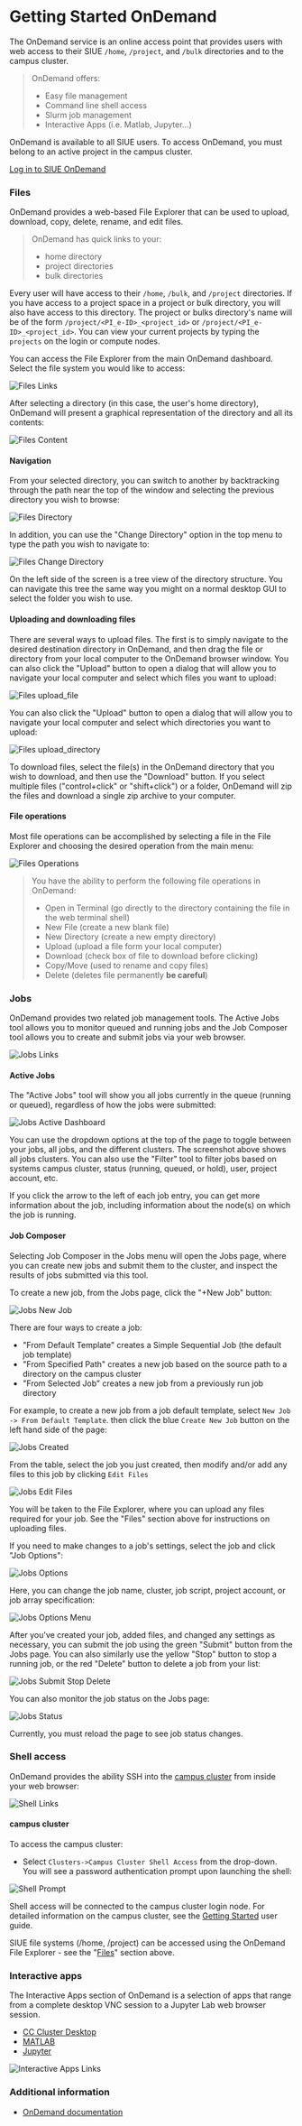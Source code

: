 # Getting Started OnDemand

The OnDemand service is an online access point that provides users with web access to their SIUE `/home`, `/project`, and `/bulk` directories and to the campus cluster.

> OnDemand offers:
> - Easy file management
> - Command line shell access
> - Slurm job management
> - Interactive Apps (i.e. Matlab, Jupyter...)

OnDemand is available to all SIUE users. To access OnDemand, you must belong to an active project in the campus cluster.

[Log in to SIUE OnDemand](https://ondemand.hpc.siue.edu)

### Files
OnDemand provides a web-based File Explorer that can be used to upload, download, copy, delete, rename, and edit files.

>OnDemand has quick links to your:
> - home directory
> - project directories
> - bulk directories

Every user will have access to their `/home`, `/bulk`, and `/project` directories. If you have access to a project space in a project or bulk directory, you will also have access to this directory. The project or bulks directory's name will be of the form `/project/<PI_e-ID>_<project_id>` or `/project/<PI_e-ID>_<project_id>`. You can view your current projects by typing the `projects` on the login or compute nodes.

You can access the File Explorer from the main OnDemand dashboard. Select the file system you would like to access:

![Files Links](_media/getting_started_ondemand/files_links.png)

After selecting a directory (in this case, the user's home directory), OnDemand will present a graphical representation of the directory and all its contents:

![Files Content](_media/getting_started_ondemand/files_content.png)

#### Navigation
From your selected directory, you can switch to another by backtracking through the path near the top of the window and selecting the previous directory you wish to browse:

![Files Directory](_media/getting_started_ondemand/files_directory.png)

In addition, you can use the "Change Directory" option in the top menu to type the path you wish to navigate to:

![Files Change Directory](_media/getting_started_ondemand/files_change_directory.png)

On the left side of the screen is a tree view of the directory structure. You can navigate this tree the same way you might on a normal desktop GUI to select the folder you wish to use.

#### Uploading and downloading files
There are several ways to upload files. The first is to simply navigate to the desired destination directory in OnDemand, and then drag the file or directory from your local computer to the OnDemand browser window. You can also click the "Upload" button to open a dialog that will allow you to navigate your local computer and select which files you want to upload:

![Files upload_file](_media/getting_started_ondemand/files_upload_file.png)

 You can also click the "Upload" button to open a dialog that will allow you to navigate your local computer and select which directories you want to upload:

![Files upload_directory](_media/getting_started_ondemand/files_upload_directory.png)

To download files, select the file(s) in the OnDemand directory that you wish to download, and then use the "Download" button. If you select multiple files ("control+click" or "shift+click") or a folder, OnDemand will zip the files and download a single zip archive to your computer.

#### File operations

Most file operations can be accomplished by selecting a file in the File Explorer and choosing the desired operation from the main menu:

![Files Operations](_media/getting_started_ondemand/files_operations.png)

> You have the ability to perform the following file operations in OnDemand:
>
> - Open in Terminal (go directly to the directory containing the file in the web terminal shell)
> - New File (create a new blank file)
> - New Directory (create a new empty directory)
> - Upload (upload a file form your local computer)
> - Download (check box of file to download before clicking)
> - Copy/Move (used to rename and copy files)
> - Delete (deletes file permanently **be careful**)

### Jobs
OnDemand provides two related job management tools. The Active Jobs tool allows you to monitor queued and running jobs and the Job Composer tool allows you to create and submit jobs via your web browser.

![Jobs Links](_media/getting_started_ondemand/jobs_links.png)

#### Active Jobs
The "Active Jobs" tool will show you all jobs currently in the queue (running or queued), regardless of how the jobs were submitted:

![Jobs Active Dashboard](_media/getting_started_ondemand/jobs_active_dashboard.png)

You can use the dropdown options at the top of the page to toggle between your jobs, all jobs, and the different clusters. The screenshot above shows all jobs clusters. You can also use the "Filter" tool to filter jobs based on systems campus cluster, status (running, queued, or hold), user, project account, etc.

If you click the arrow to the left of each job entry, you can get more information about the job, including information about the node(s) on which the job is running.

#### Job Composer
Selecting Job Composer in the Jobs menu will open the Jobs page, where you can create new jobs and submit them to the cluster, and inspect the results of jobs submitted via this tool.

To create a new job, from the Jobs page, click the "+New Job" button:

![Jobs New Job](_media/getting_started_ondemand/jobs_new_job.png)

There are four ways to create a job:

- "From Default Template" creates a Simple Sequential Job (the default job template)
- "From Specified Path" creates a new job based on the source path to a directory on the campus cluster
- "From Selected Job" creates a new job from a previously run job directory

For example, to create a new job from a job default template, select `New Job -> From Default Template`. then click the blue `Create New Job` button on the left hand side of the page:

![Jobs Created](_media/getting_started_ondemand/jobs_created.png)


From the table, select the job you just created, then modify and/or add any files to this job by clicking `Edit Files`

![Jobs Edit Files](_media/getting_started_ondemand/jobs_edit_files.png)

You will be taken to the File Explorer, where you can upload any files required for your job. See the "Files" section above for instructions on uploading files.

If you need to make changes to a job's settings, select the job and click "Job Options":

![Jobs Options](_media/getting_started_ondemand/jobs_options.png)

Here, you can change the job name, cluster, job script, project account, or job array specification:

![Jobs Options Menu](_media/getting_started_ondemand/jobs_options_menu.png)

After you've created your job, added files, and changed any settings as necessary, you can submit the job using the green "Submit" button from the Jobs page. You can also similarly use the yellow "Stop" button to stop a running job, or the red "Delete" button to delete a job from your list:

![Jobs Submit Stop Delete](_media/getting_started_ondemand/jobs_submit_stop_delete.png)

You can also monitor the job status on the Jobs page:

![Jobs Status](_media/getting_started_ondemand/jobs_status.png)

Currently, you must reload the page to see job status changes.

### Shell access

OnDemand provides the ability SSH into the [campus cluster](user_guides/hpc_basics/getting_started.md) from inside your web browser:

![Shell Links](_media/getting_started_ondemand/shell_links.png)

#### campus cluster

To access the campus cluster:

- Select `Clusters->Campus Cluster Shell Access` from the drop-down. You will see a password authentication prompt upon launching the shell:

![Shell Prompt](_media/getting_started_ondemand/shell_prompt.png)

Shell access will be connected to the campus cluster login node. For detailed information on the campus cluster, see the [Getting Started](user_guides/hpc_basicsgetting_started.md) user guide.

SIUE file systems (/home, /project) can be accessed using the OnDemand File Explorer - see the "[Files](#files)" section above.

### Interactive apps
The Interactive Apps section of OnDemand is a selection of apps that range from a complete desktop VNC session to a Jupyter Lab web browser session.

- [CC Cluster Desktop](user_guides/tutorials/desktop_environment.md)
- [MATLAB](user_guides/tutorials/interactive_matlab.md)
- [Jupyter](user_guides/tutorials/jupyter_lab.md)

![Interactive Apps Links](_media/getting_started_ondemand/interactive_apps_links.png)

### Additional information
- [OnDemand documentation](https://www.osc.edu/resources/online_portals/ondemand)
